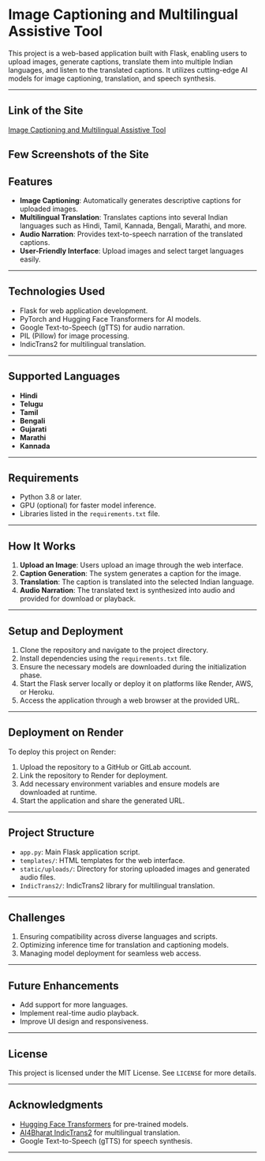 # Image Captioning and Multilingual Assistive Tool

This project is a web-based application built with Flask, enabling users to upload images, generate captions, translate them into multiple Indian languages, and listen to the translated captions. It utilizes cutting-edge AI models for image captioning, translation, and speech synthesis.

---

## Link of the Site
[Image Captioning and Multilingual Assistive Tool](https://aiandml-project.onrender.com/)


## Few Screenshots of the Site



## Features

- **Image Captioning**: Automatically generates descriptive captions for uploaded images.
- **Multilingual Translation**: Translates captions into several Indian languages such as Hindi, Tamil, Kannada, Bengali, Marathi, and more.
- **Audio Narration**: Provides text-to-speech narration of the translated captions.
- **User-Friendly Interface**: Upload images and select target languages easily.

---



## Technologies Used

- Flask for web application development.
- PyTorch and Hugging Face Transformers for AI models.
- Google Text-to-Speech (gTTS) for audio narration.
- PIL (Pillow) for image processing.
- IndicTrans2 for multilingual translation.

---

## Supported Languages

- **Hindi**  
- **Telugu**  
- **Tamil**  
- **Bengali**  
- **Gujarati**  
- **Marathi**  
- **Kannada**  

---

## Requirements

- Python 3.8 or later.  
- GPU (optional) for faster model inference.  
- Libraries listed in the `requirements.txt` file.  

---

## How It Works

1. **Upload an Image**: Users upload an image through the web interface.
2. **Caption Generation**: The system generates a caption for the image.
3. **Translation**: The caption is translated into the selected Indian language.
4. **Audio Narration**: The translated text is synthesized into audio and provided for download or playback.

---

## Setup and Deployment

1. Clone the repository and navigate to the project directory.
2. Install dependencies using the `requirements.txt` file.
3. Ensure the necessary models are downloaded during the initialization phase.
4. Start the Flask server locally or deploy it on platforms like Render, AWS, or Heroku.
5. Access the application through a web browser at the provided URL.

---

## Deployment on Render

To deploy this project on Render:  

1. Upload the repository to a GitHub or GitLab account.
2. Link the repository to Render for deployment.
3. Add necessary environment variables and ensure models are downloaded at runtime.
4. Start the application and share the generated URL.

---

## Project Structure

- `app.py`: Main Flask application script.
- `templates/`: HTML templates for the web interface.
- `static/uploads/`: Directory for storing uploaded images and generated audio files.
- `IndicTrans2/`: IndicTrans2 library for multilingual translation.

---

## Challenges

1. Ensuring compatibility across diverse languages and scripts.
2. Optimizing inference time for translation and captioning models.
3. Managing model deployment for seamless web access.

---

## Future Enhancements

- Add support for more languages.
- Implement real-time audio playback.
- Improve UI design and responsiveness.

---

## License

This project is licensed under the MIT License. See `LICENSE` for more details.

---

## Acknowledgments

- [Hugging Face Transformers](https://huggingface.co/) for pre-trained models.
- [AI4Bharat IndicTrans2](https://github.com/AI4Bharat/IndicTrans2) for multilingual translation.
- Google Text-to-Speech (gTTS) for speech synthesis.

---
